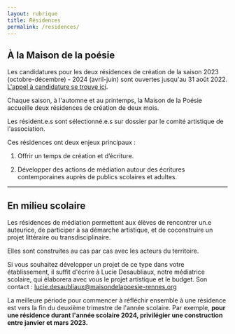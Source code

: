 ```yaml
---
layout: rubrique
title: Résidences
permalink: /residences/
---
```


## À la Maison de la poésie

Les candidatures pour les deux résidences de création de la saison 2023 (octobre-décembre) - 2024 (avril-juin) sont ouvertes jusqu'au 31 août 2022. [L'appel à candidature se trouve ici](/appel/2022/05/02/appels-residences-23-24.html).

Chaque saison, à l'automne et au printemps, la Maison de la Poésie accueille deux résidences de création de deux mois.

Les résident.e.s sont sélectionné.e.s sur dossier par le comité artistique de l'association.

Ces résidences ont deux enjeux principaux :

1. Offrir un temps de création et d’écriture.

2. Développer des actions de médiation autour des écritures contemporaines auprès de publics scolaires et adultes.

---

## En milieu scolaire

Les résidences de médiation permettent aux élèves de rencontrer un.e auteurice, de participer à sa démarche artistique, et de coconstruire un projet littéraire ou transdisciplinaire.

Elles sont construites au cas par cas avec les acteurs du territoire.

Si vous souhaitez développer un projet de ce type dans votre établissement, il suffit d'écrire à Lucie Desaubliaux, notre médiatrice scolaire, qui élaborera avec vous le projet artistique et le budget. Son contact : lucie.desaubliaux@maisondelapoesie-rennes.org 

La meilleure période pour commencer à réfléchir ensemble à une résidence est vers la fin du deuxième trimestre de l'année scolaire. Par exemple, **pour une résidence durant l'année scolaire 2024, privilégier une construction entre janvier et mars 2023.**